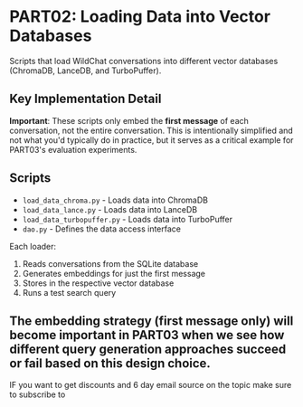 # PART02: Loading Data into Vector Databases

Scripts that load WildChat conversations into different vector databases (ChromaDB, LanceDB, and TurboPuffer).

## Key Implementation Detail

**Important**: These scripts only embed the **first message** of each conversation, not the entire conversation. This is intentionally simplified and not what you'd typically do in practice, but it serves as a critical example for PART03's evaluation experiments.

## Scripts

- `load_data_chroma.py` - Loads data into ChromaDB
- `load_data_lance.py` - Loads data into LanceDB  
- `load_data_turbopuffer.py` - Loads data into TurboPuffer
- `dao.py` - Defines the data access interface

Each loader:
1. Reads conversations from the SQLite database
2. Generates embeddings for just the first message
3. Stores in the respective vector database
4. Runs a test search query

The embedding strategy (first message only) will become important in PART03 when we see how different query generation approaches succeed or fail based on this design choice.
---

IF you want to get discounts and 6 day email source on the topic make sure to subscribe to

<script async data-uid="010fd9b52b" src="https://fivesixseven.kit.com/010fd9b52b/index.js"></script>
